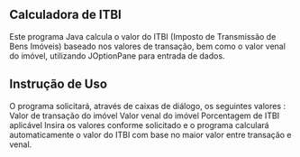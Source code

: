 ## Calculadora de ITBI 

Este programa Java calcula o valor do ITBI (Imposto de Transmissão de Bens Imóveis) baseado nos valores de transação, bem como o valor venal do imóvel, utilizando JOptionPane para entrada de dados.

## Instrução de Uso

O programa solicitará, através de caixas de diálogo, os seguintes valores :
Valor de transação do imóvel
Valor venal do imóvel
Porcentagem de ITBI aplicável
Insira os valores conforme solicitado e o programa calculará automaticamente o valor do ITBI com base no maior valor entre transação e venal.